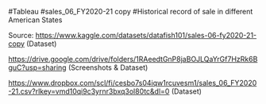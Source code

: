 #Tableau
#sales_06_FY2020-21 copy
#Historical record of sale in different American States

Source: 
https://www.kaggle.com/datasets/datafish101/sales-06-fy2020-21-copy (Dataset)

https://drive.google.com/drive/folders/1RAeedtGnP8jaBOJLQaYrGf7HzRk6BguC?usp=sharing (Screenshots & Dataset)

https://www.dropbox.com/scl/fi/cesbo7s04iqw1rcuvesm1/sales_06_FY2020-21.csv?rlkey=vmd10qi9c3yrnr3bxq3ol80tc&dl=0 (Dataset)

